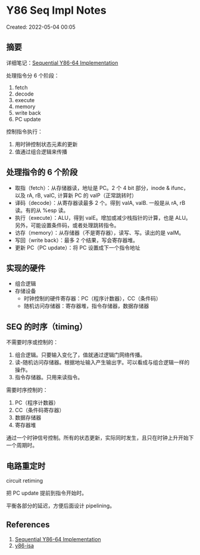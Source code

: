 # Y86 Seq Impl Notes

Created: 2022-05-04 00:05

## 摘要

详细笔记：[Sequential Y86-64 Implementation](../../04-pdf/files/Sequential%20Y86-64%20Implementation.pdf)

处理指令分 6 个阶段：
1. fetch
2. decode
3. execute
4. memory
5. write back
6. PC update

控制指令执行：
1. 用时钟控制状态元素的更新
2. 值通过组合逻辑来传播

## 处理指令的 6 个阶段

- 取指（fetch）：从存储器读，地址是 PC。2 个 4 bit 部分，inode & ifunc，以及 rA, rB, valC, 计算新 PC 的 valP（正常跳转时）
- 译码（decode）：从寄存器读最多 2 个。得到 valA, valB. 一般是从 rA, rB 读。有的从 %esp 读。
- 执行（execute）：ALU，得到 valE。增加或减少栈指针的计算，也是 ALU。另外，可能设置条件码，或者处理跳转指令。
- 访存（memory）：从存储器（不是寄存器），读写、写。读出的是 valM。
- 写回（write back）：最多 2 个结果，写会寄存器堆。
- 更新 PC（PC update）：将 PC 设置成下一个指令地址

## 实现的硬件

- 组合逻辑
- 存储设备
	- 时钟控制的硬件寄存器：PC（程序计数器），CC（条件码）
	- 随机访问存储器：寄存器堆，指令存储器，数据存储器

## SEQ 的时序（timing）

不需要时序或控制的：

1. 组合逻辑。只要输入变化了，值就通过逻辑门网络传播。
2. 读-随机访问存储器。根据地址输入产生输出字。可以看成与组合逻辑一样的操作。
3. 指令存储器。只用来读指令。

需要时序控制的：

1. PC（程序计数器）
2. CC（条件码寄存器）
3. 数据存储器
4. 寄存器堆

通过一个时钟信号控制。所有的状态更新，实际同时发生，且只在时钟上升开始下一个周期时。

## 电路重定时

circuit retiming

把 PC update 提前到指令开始时。

平衡各部分的延迟，方便后面设计 pipelining。

## References

1. [Sequential Y86-64 Implementation](../../04-pdf/files/Sequential%20Y86-64%20Implementation.pdf)
2. [y86-isa](../../04-pdf/files/y86-isa.pdf)
